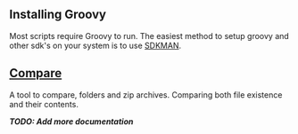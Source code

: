 
## Installing Groovy
Most scripts require Groovy to run. The easiest method to setup groovy and other sdk's on your system is to use [SDKMAN](http://sdkman.io/).

## [Compare](compare.md)
A tool to compare, folders and zip archives. Comparing both file existence and their contents.

**_TODO: Add more documentation_**  
